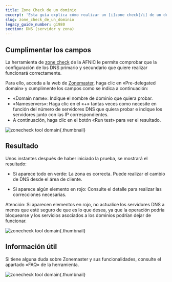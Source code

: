 ```yaml
---
title: Zone Check de un dominio
excerpt: 'Esta guía explica cómo realizar un [i]zone check[/i] de un dominio.'
slug: zone_check_de_un_dominio
legacy_guide_number: g1980
section: DNS (servidor y zona)
---
```



## Cumplimentar los campos
La herramienta de [zone check](https://zonemaster.net/) de la AFNIC le permite comprobar que la configuración de los DNS primario y secundario que quiere realizar funcionará correctamente. 

Para ello, acceda a la web de [Zonemaster](https://zonemaster.net/), haga clic en «Pre-delegated domain» y cumplimente los campos como se indica a continuación:


- «Domain name»: Indique el nombre de dominio que quiera probar.
- «Nameservers»: Haga clic en el «+» tantas veces como necesite en función del número de servidores DNS que quiera probar e indique los servidores junto con las IP correspondientes.
- A continuación, haga clic en el botón «Run test» para ver el resultado.



![zonecheck tool domain](images/img_3213.jpg){.thumbnail}


## Resultado
Unos instantes después de haber iniciado la prueba, se mostrará el resultado:


- Si aparece todo en verde: La zona es correcta. Puede realizar el cambio de DNS desde el área de cliente.

- Si aparece algún elemento en rojo: Consulte el detalle para realizar las correcciones necesarias.

Atención: Si aparecen elementos en rojo, no actualice los servidores DNS a menos que esté seguro de que es lo que desea, ya que la operación podría bloquearse y los servicios asociados a los dominios podrían dejar de funcionar.


![zonecheck tool domain](images/img_3211.jpg){.thumbnail}


## Información útil
Si tiene alguna duda sobre Zonemaster y sus funcionalidades, consulte el apartado «FAQ» de la herramienta.

![zonecheck tool domain](images/img_3212.jpg){.thumbnail}

